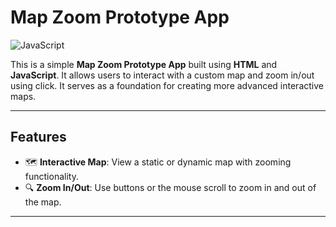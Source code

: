 # Map Zoom Prototype App

![JavaScript](https://img.shields.io/badge/JavaScript-FFFF00?style=for-the-badge&logo=javascript&logoColor=black)

This is a simple **Map Zoom Prototype App** built using **HTML** and **JavaScript**. It allows users to interact with a custom map and zoom in/out using click. It serves as a foundation for creating more advanced interactive maps.

---

## Features

- 🗺️ **Interactive Map**: View a static or dynamic map with zooming functionality.
- 🔍 **Zoom In/Out**: Use buttons or the mouse scroll to zoom in and out of the map.

---
